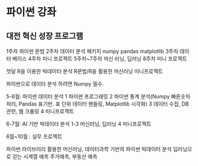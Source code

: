 # 파이썬 강좌

## 대전 혁신 성장 프로그램
1주차 파이썬 문법
2주차 데이터 분석 패키지 numpy pandas matplotlib
3주차 데이터 베이스
4주차 미니 프로젝트
5주차~7주차 머신 러닝, 딥러닝
8주차 미니 프로젝트

첫달
R을 이용한 빅데이터 분석
R문법/R을 활용한 머신러닝
미니프로젝트

파이썬으로 데이터 분석 하려면 Numpy 필수.

5-6월: 파이썬 데이터 분석
1	파이썬 프로그래밍
2	파이썬 통계 분석(Numpy 빠른숫자처리, Pandas 표기반. 표 단위 데이터 핸들링, Matplotlib 시각화)
3	데이터 수집, DB관련, 웹 크롤링
4	미니프로젝트


6-7월: AI 기반 빅데이터 분석
1-3	머신러닝, 딥러닝
4	미니프로젝트

6월~10월 : 실무 프로젝트

파이썬 라이브러리 활용한 머신러닝,
데이터과학 기반의 파이썬 빅데이터 분석
딥러닝으로 걷는 시계열 예측
주가예측, 부동산 예측
